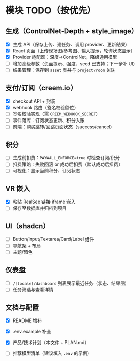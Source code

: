 # 模块 TODO（按优先）

## 生成（ControlNet-Depth + style_image）
- [x] 生成 API（保存上传、建任务、调用 provider、更新结果）
- [x] React 页面（上传现场图/参考图、输入提示，轮询状态显示）
- [x] Provider 适配器：深度→ControlNet，降级通用模型
- [ ] 增加高级参数（负面提示、强度、seed 已支持；下一步补 UI）
- [ ] 结果管理：保存到 `asset` 表并与 `project/room` 关联

## 支付/订阅（creem.io）
- [x] checkout API + 封装
- [x] webhook 路由（签名校验留位）
- [ ] 签名校验实现（需 `CREEM_WEBHOOK_SECRET`）
- [ ] 事件落库：订阅状态更新、积分入账
- [ ] 前端：购买跳转/回跳页面状态（success/cancel）

## 积分
- [ ] 生成前扣费：`PAYWALL_ENFORCE=true` 时检查订阅/积分
- [ ] 扣费策略：失败回滚 or 成功后扣费（默认成功后扣费）
- [ ] 可视化：显示当前积分、订阅状态

## VR 嵌入
- [x] 粘贴 RealSee 链接 iframe 嵌入
- [ ] 保存至数据库并归档到项目

## UI（shadcn）
- [ ] Button/Input/Textarea/Card/Label 组件
- [ ] 导航条 + 布局
- [ ] 主题/暗色

## 仪表盘
- [ ] `/[locale]/dashboard` 列表展示最近任务（状态、结果图）
- [ ] 任务筛选与查看详情

## 文档与配置
- [x] README 增补
- [x] .env.example 补全
- [x] 产品/技术计划（本文件 + PLAN.md）
- [ ] 推荐模型清单（建议填入 `.env` 的示例）


